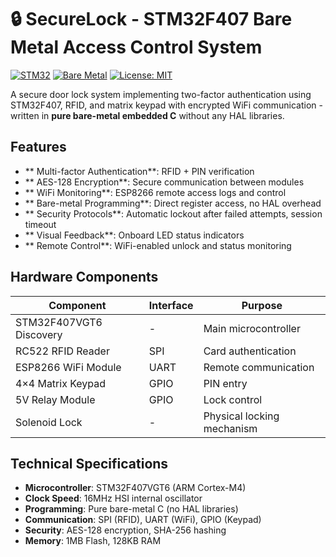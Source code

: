 # 🔒 SecureLock - STM32F407 Bare Metal Access Control System

[![STM32](https://img.shields.io/badge/STM32-F407-blue.svg)](https://www.st.com/)
[![Bare Metal](https://img.shields.io/badge/Bare-Metal-green.svg)](https://en.wikipedia.org/wiki/Bare_machine)
[![License: MIT](https://img.shields.io/badge/License-MIT-yellow.svg)](https://opensource.org/licenses/MIT)

A secure door lock system implementing two-factor authentication using STM32F407, RFID, and matrix keypad with encrypted WiFi communication - written in **pure bare-metal embedded C** without any HAL libraries.

## Features

- ** Multi-factor Authentication**: RFID + PIN verification
- ** AES-128 Encryption**: Secure communication between modules
- ** WiFi Monitoring**: ESP8266 remote access logs and control
- ** Bare-metal Programming**: Direct register access, no HAL overhead
- ** Security Protocols**: Automatic lockout after failed attempts, session timeout
- ** Visual Feedback**: Onboard LED status indicators
- ** Remote Control**: WiFi-enabled unlock and status monitoring

## Hardware Components

| Component | Interface | Purpose |
|-----------|-----------|---------|
| STM32F407VGT6 Discovery | - | Main microcontroller |
| RC522 RFID Reader | SPI | Card authentication |
| ESP8266 WiFi Module | UART | Remote communication |
| 4×4 Matrix Keypad | GPIO | PIN entry |
| 5V Relay Module | GPIO | Lock control |
| Solenoid Lock | - | Physical locking mechanism |

## Technical Specifications

- **Microcontroller**: STM32F407VGT6 (ARM Cortex-M4)
- **Clock Speed**: 16MHz HSI internal oscillator
- **Programming**: Pure bare-metal C (no HAL libraries)
- **Communication**: SPI (RFID), UART (WiFi), GPIO (Keypad)
- **Security**: AES-128 encryption, SHA-256 hashing
- **Memory**: 1MB Flash, 128KB RAM
